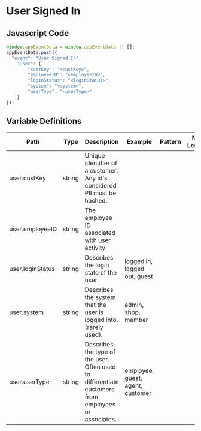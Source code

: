 # User Signed In

### 

## Javascript Code
```js
window.appEventData = window.appEventData || [];
appEventData.push({
  "event": "User Signed In",
    "user": {
        "custKey": "<custKey>",
        "employeeID": "<employeeID>",
        "loginStatus": "<loginStatus>",
        "system": "<system>",
        "userType": "<userType>"
    }
});
```

## Variable Definitions

|Path|Type|Description|Example|Pattern|Min Length|Max Length|Minimum|Maximum|Multiple Of|
| --- | --- | --- | --- | --- | --- | --- | --- | --- | --- |
|user.custKey|string|Unique identifier of a customer.  Any id's considered PII must be hashed. ||||||||
|user.employeeID|string|The employee ID associated with user activity.||||||||
|user.loginStatus|string|Describes the login state of the user|logged in, logged out, guest|||||||
|user.system|string|Describes the system that the user is logged into.  \(rarely used\). |admin, shop, member|||||||
|user.userType|string|Describes the type of the user.  Often used to differentiate customers from employees or associates. |employee, guest, agent, customer|||||||




